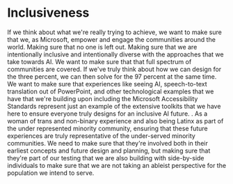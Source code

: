 # Inclusiveness

If we think about what we're really trying to achieve, we want to make sure that we, as Microsoft, empower and engage the communities around the world. Making sure that no one is left out. Making sure that we are intentionally inclusive and intentionally diverse with the approaches that we take towards AI. We want to make sure that that full spectrum of communities are covered. If we've truly think about how we can design for the three percent, we can then solve for the 97 percent at the same time. We want to make sure that experiences like seeing AI, speech-to-text translation out of PowerPoint, and other technological examples that we have that we're building upon including the Microsoft Accessibility Standards represent just an example of the extensive toolkits that we have here to ensure everyone truly designs for an inclusive AI future. . As a woman of trans and non-binary experience and also being Latinx as part of the under represented minority community, ensuring that these future experiences are truly representative of the under-served minority communities. We need to make sure that they're involved both in their earliest concepts and future design and planning, but making sure that they're part of our testing that we are also building with side-by-side individuals to make sure that we are not taking an ableist perspective for the population we intend to serve.